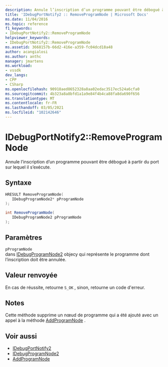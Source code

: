 ```yaml
---
description: Annule l’inscription d’un programme pouvant être débogué à partir du port sur lequel il s’exécute.
title: 'IDebugPortNotify2 :: RemoveProgramNode | Microsoft Docs'
ms.date: 11/04/2016
ms.topic: reference
f1_keywords:
- IDebugPortNotify2::RemoveProgramNode
helpviewer_keywords:
- IDebugPortNotify2::RemoveProgramNode
ms.assetid: 3668157b-66d2-416e-a359-fc04dcd18a48
author: acangialosi
ms.author: anthc
manager: jmartens
ms.workload:
- vssdk
dev_langs:
- CPP
- CSharp
ms.openlocfilehash: 90918aed8652328a8aa02edac3517ec524a6cfa0
ms.sourcegitcommit: 4b323a8a8bfd1a1a9e84f4b4ca88fa8da690f656
ms.translationtype: MT
ms.contentlocale: fr-FR
ms.lasthandoff: 03/05/2021
ms.locfileid: "102142646"
---
```

# <a name="idebugportnotify2removeprogramnode"></a>IDebugPortNotify2::RemoveProgramNode
Annule l’inscription d’un programme pouvant être débogué à partir du port sur lequel il s’exécute.

## <a name="syntax"></a>Syntaxe

```cpp
HRESULT RemoveProgramNode( 
   IDebugProgramNode2* pProgramNode
);
```

```csharp
int RemoveProgramNode( 
   IDebugProgramNode2 pProgramNode
);
```

## <a name="parameters"></a>Paramètres
`pProgramNode`\
dans [IDebugProgramNode2](../../../extensibility/debugger/reference/idebugprogramnode2.md) objecy qui représente le programme dont l’inscription doit être annulée.

## <a name="return-value"></a>Valeur renvoyée
 En cas de réussite, retourne `S_OK` , sinon, retourne un code d'erreur.

## <a name="remarks"></a>Notes
 Cette méthode supprime un nœud de programme qui a été ajouté avec un appel à la méthode [AddProgramNode](../../../extensibility/debugger/reference/idebugportnotify2-addprogramnode.md) .

## <a name="see-also"></a>Voir aussi
- [IDebugPortNotify2](../../../extensibility/debugger/reference/idebugportnotify2.md)
- [IDebugProgramNode2](../../../extensibility/debugger/reference/idebugprogramnode2.md)
- [AddProgramNode](../../../extensibility/debugger/reference/idebugportnotify2-addprogramnode.md)
